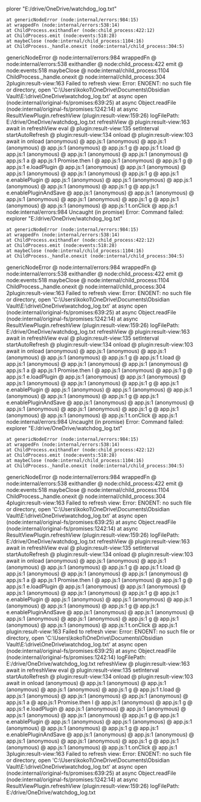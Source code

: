 plorer "E:/drive/OneDrive/watchdog_log.txt"

    at genericNodeError (node:internal/errors:984:15)
    at wrappedFn (node:internal/errors:538:14)
    at ChildProcess.exithandler (node:child_process:422:12)
    at ChildProcess.emit (node:events:518:28)
    at maybeClose (node:internal/child_process:1104:16)
    at ChildProcess._handle.onexit (node:internal/child_process:304:5)
genericNodeError @ node:internal/errors:984
wrappedFn @ node:internal/errors:538
exithandler @ node:child_process:422
emit @ node:events:518
maybeClose @ node:internal/child_process:1104
ChildProcess._handle.onexit @ node:internal/child_process:304
2plugin:result-view:163 Failed to refresh view: Error: ENOENT: no such file or directory, open 'C:\Users\koko1\OneDrive\Documents\Obsidian Vault\E:\drive\OneDrive\watchdog_log.txt'
    at async open (node:internal/original-fs/promises:639:25)
    at async Object.readFile (node:internal/original-fs/promises:1242:14)
    at async ResultViewPlugin.refreshView (plugin:result-view:159:26) logFilePath: E:/drive/OneDrive/watchdog_log.txt
refreshView @ plugin:result-view:163
await in refreshView
eval @ plugin:result-view:135
setInterval
startAutoRefresh @ plugin:result-view:134
onload @ plugin:result-view:103
await in onload
(anonymous) @ app.js:1
(anonymous) @ app.js:1
(anonymous) @ app.js:1
(anonymous) @ app.js:1
g @ app.js:1
t.load @ app.js:1
(anonymous) @ app.js:1
(anonymous) @ app.js:1
(anonymous) @ app.js:1
a @ app.js:1
Promise.then
l @ app.js:1
(anonymous) @ app.js:1
g @ app.js:1
e.loadPlugin @ app.js:1
(anonymous) @ app.js:1
(anonymous) @ app.js:1
(anonymous) @ app.js:1
(anonymous) @ app.js:1
g @ app.js:1
e.enablePlugin @ app.js:1
(anonymous) @ app.js:1
(anonymous) @ app.js:1
(anonymous) @ app.js:1
(anonymous) @ app.js:1
g @ app.js:1
e.enablePluginAndSave @ app.js:1
(anonymous) @ app.js:1
(anonymous) @ app.js:1
(anonymous) @ app.js:1
(anonymous) @ app.js:1
g @ app.js:1
(anonymous) @ app.js:1
(anonymous) @ app.js:1
t.onClick @ app.js:1
node:internal/errors:984 Uncaught (in promise) Error: Command failed: explorer "E:/drive/OneDrive/watchdog_log.txt"

    at genericNodeError (node:internal/errors:984:15)
    at wrappedFn (node:internal/errors:538:14)
    at ChildProcess.exithandler (node:child_process:422:12)
    at ChildProcess.emit (node:events:518:28)
    at maybeClose (node:internal/child_process:1104:16)
    at ChildProcess._handle.onexit (node:internal/child_process:304:5)
genericNodeError @ node:internal/errors:984
wrappedFn @ node:internal/errors:538
exithandler @ node:child_process:422
emit @ node:events:518
maybeClose @ node:internal/child_process:1104
ChildProcess._handle.onexit @ node:internal/child_process:304
2plugin:result-view:163 Failed to refresh view: Error: ENOENT: no such file or directory, open 'C:\Users\koko1\OneDrive\Documents\Obsidian Vault\E:\drive\OneDrive\watchdog_log.txt'
    at async open (node:internal/original-fs/promises:639:25)
    at async Object.readFile (node:internal/original-fs/promises:1242:14)
    at async ResultViewPlugin.refreshView (plugin:result-view:159:26) logFilePath: E:/drive/OneDrive/watchdog_log.txt
refreshView @ plugin:result-view:163
await in refreshView
eval @ plugin:result-view:135
setInterval
startAutoRefresh @ plugin:result-view:134
onload @ plugin:result-view:103
await in onload
(anonymous) @ app.js:1
(anonymous) @ app.js:1
(anonymous) @ app.js:1
(anonymous) @ app.js:1
g @ app.js:1
t.load @ app.js:1
(anonymous) @ app.js:1
(anonymous) @ app.js:1
(anonymous) @ app.js:1
a @ app.js:1
Promise.then
l @ app.js:1
(anonymous) @ app.js:1
g @ app.js:1
e.loadPlugin @ app.js:1
(anonymous) @ app.js:1
(anonymous) @ app.js:1
(anonymous) @ app.js:1
(anonymous) @ app.js:1
g @ app.js:1
e.enablePlugin @ app.js:1
(anonymous) @ app.js:1
(anonymous) @ app.js:1
(anonymous) @ app.js:1
(anonymous) @ app.js:1
g @ app.js:1
e.enablePluginAndSave @ app.js:1
(anonymous) @ app.js:1
(anonymous) @ app.js:1
(anonymous) @ app.js:1
(anonymous) @ app.js:1
g @ app.js:1
(anonymous) @ app.js:1
(anonymous) @ app.js:1
t.onClick @ app.js:1
node:internal/errors:984 Uncaught (in promise) Error: Command failed: explorer "E:/drive/OneDrive/watchdog_log.txt"

    at genericNodeError (node:internal/errors:984:15)
    at wrappedFn (node:internal/errors:538:14)
    at ChildProcess.exithandler (node:child_process:422:12)
    at ChildProcess.emit (node:events:518:28)
    at maybeClose (node:internal/child_process:1104:16)
    at ChildProcess._handle.onexit (node:internal/child_process:304:5)
genericNodeError @ node:internal/errors:984
wrappedFn @ node:internal/errors:538
exithandler @ node:child_process:422
emit @ node:events:518
maybeClose @ node:internal/child_process:1104
ChildProcess._handle.onexit @ node:internal/child_process:304
4plugin:result-view:163 Failed to refresh view: Error: ENOENT: no such file or directory, open 'C:\Users\koko1\OneDrive\Documents\Obsidian Vault\E:\drive\OneDrive\watchdog_log.txt'
    at async open (node:internal/original-fs/promises:639:25)
    at async Object.readFile (node:internal/original-fs/promises:1242:14)
    at async ResultViewPlugin.refreshView (plugin:result-view:159:26) logFilePath: E:/drive/OneDrive/watchdog_log.txt
refreshView @ plugin:result-view:163
await in refreshView
eval @ plugin:result-view:135
setInterval
startAutoRefresh @ plugin:result-view:134
onload @ plugin:result-view:103
await in onload
(anonymous) @ app.js:1
(anonymous) @ app.js:1
(anonymous) @ app.js:1
(anonymous) @ app.js:1
g @ app.js:1
t.load @ app.js:1
(anonymous) @ app.js:1
(anonymous) @ app.js:1
(anonymous) @ app.js:1
a @ app.js:1
Promise.then
l @ app.js:1
(anonymous) @ app.js:1
g @ app.js:1
e.loadPlugin @ app.js:1
(anonymous) @ app.js:1
(anonymous) @ app.js:1
(anonymous) @ app.js:1
(anonymous) @ app.js:1
g @ app.js:1
e.enablePlugin @ app.js:1
(anonymous) @ app.js:1
(anonymous) @ app.js:1
(anonymous) @ app.js:1
(anonymous) @ app.js:1
g @ app.js:1
e.enablePluginAndSave @ app.js:1
(anonymous) @ app.js:1
(anonymous) @ app.js:1
(anonymous) @ app.js:1
(anonymous) @ app.js:1
g @ app.js:1
(anonymous) @ app.js:1
(anonymous) @ app.js:1
t.onClick @ app.js:1
plugin:result-view:163 Failed to refresh view: Error: ENOENT: no such file or directory, open 'C:\Users\koko1\OneDrive\Documents\Obsidian Vault\E:\drive\OneDrive\watchdog_log.txt'
    at async open (node:internal/original-fs/promises:639:25)
    at async Object.readFile (node:internal/original-fs/promises:1242:14) logFilePath: E:/drive/OneDrive/watchdog_log.txt
refreshView @ plugin:result-view:163
await in refreshView
eval @ plugin:result-view:135
setInterval
startAutoRefresh @ plugin:result-view:134
onload @ plugin:result-view:103
await in onload
(anonymous) @ app.js:1
(anonymous) @ app.js:1
(anonymous) @ app.js:1
(anonymous) @ app.js:1
g @ app.js:1
t.load @ app.js:1
(anonymous) @ app.js:1
(anonymous) @ app.js:1
(anonymous) @ app.js:1
a @ app.js:1
Promise.then
l @ app.js:1
(anonymous) @ app.js:1
g @ app.js:1
e.loadPlugin @ app.js:1
(anonymous) @ app.js:1
(anonymous) @ app.js:1
(anonymous) @ app.js:1
(anonymous) @ app.js:1
g @ app.js:1
e.enablePlugin @ app.js:1
(anonymous) @ app.js:1
(anonymous) @ app.js:1
(anonymous) @ app.js:1
(anonymous) @ app.js:1
g @ app.js:1
e.enablePluginAndSave @ app.js:1
(anonymous) @ app.js:1
(anonymous) @ app.js:1
(anonymous) @ app.js:1
(anonymous) @ app.js:1
g @ app.js:1
(anonymous) @ app.js:1
(anonymous) @ app.js:1
t.onClick @ app.js:1
3plugin:result-view:163 Failed to refresh view: Error: ENOENT: no such file or directory, open 'C:\Users\koko1\OneDrive\Documents\Obsidian Vault\E:\drive\OneDrive\watchdog_log.txt'
    at async open (node:internal/original-fs/promises:639:25)
    at async Object.readFile (node:internal/original-fs/promises:1242:14)
    at async ResultViewPlugin.refreshView (plugin:result-view:159:26) logFilePath: E:/drive/OneDrive/watchdog_log.txt